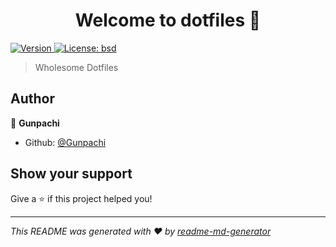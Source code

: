 <h1 align="center">Welcome to dotfiles 👋</h1>
<p>
  <a href="https://www.npmjs.com/package/dotfiles" target="_blank">
    <img alt="Version" src="https://img.shields.io/npm/v/dotfiles.svg">
  </a>
  <a href="#" target="_blank">
    <img alt="License: bsd" src="https://img.shields.io/badge/License-bsd-yellow.svg" />
  </a>
</p>

> Wholesome Dotfiles

## Author

👤 **Gunpachi**

* Github: [@Gunpachi](https://github.com/Gunpachi)

## Show your support

Give a ⭐️ if this project helped you!

***
_This README was generated with ❤️ by [readme-md-generator](https://github.com/kefranabg/readme-md-generator)_